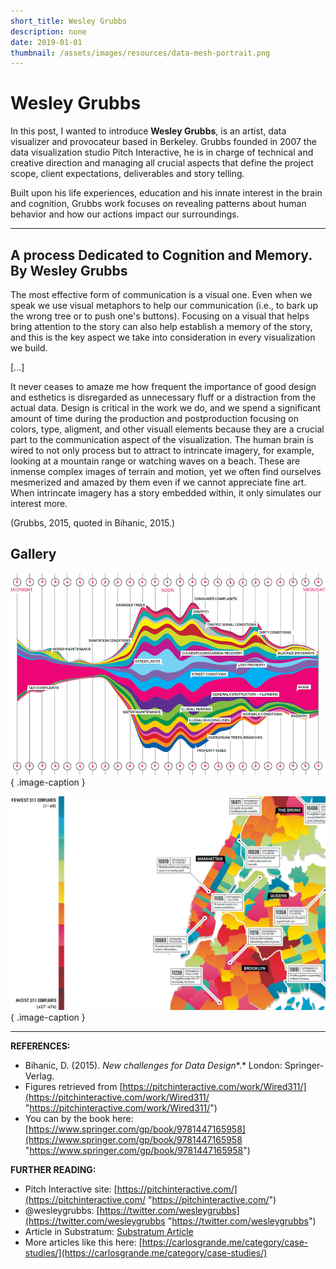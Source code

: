 ```yaml
---
short_title: Wesley Grubbs
description: none
date: 2019-01-01
thumbnail: /assets/images/resources/data-mesh-portrait.png
---
```


# Wesley Grubbs

In this post, I wanted to introduce **Wesley Grubbs**, is an artist, data visualizer and provocateur based in Berkeley. Grubbs founded in 2007 the data visualization studio Pitch Interactive, he is in charge of technical and creative direction and managing all crucial aspects that define the project scope, client expectations, deliverables and story telling.

Built upon his life experiences, education and his innate interest in the brain and cognition, Grubbs work focuses on revealing patterns about human behavior and how our actions impact our surroundings.

---

## A process Dedicated to Cognition and Memory. By Wesley Grubbs

The most effective form of communication is a visual one. Even when we speak we use visual metaphors to help our communication (i.e., to bark up the wrong tree or to push one's buttons). Focusing on a visual that helps bring attention to the story can also help establish a memory of the story, and this is the key aspect we take into consideration in every visualization we build.

[...]

It never ceases to amaze me how frequent the importance of good design and esthetics is disregarded as unnecessary fluff or a distraction from the actual data. Design is critical in the work we do, and we spend a significant amount of time during the production and postproduction focusing on colors, type, aligment, and other visuall elements because they are a crucial part to the communication aspect of the visualization. The human brain is wired to not only process but to attract to intrincate imagery, for example, looking at a mountain range or watching waves on a beach. These are inmense complex images of terrain and motion, yet we often find ourselves mesmerized and amazed by them even if we cannot appreciate fine art. When intrincate imagery has a story embedded within, it only simulates our interest more.

(Grubbs, 2015, quoted in Bihanic, 2015.)

## Gallery

<div class="gallery grid-2 effect-zoom" markdown>

![NYC daily complaint calls](../../assets/images/references/grubbs-nyc-calls-1.jpg){ .image-caption }

![NYC location complaint calls](../../assets/images/references/grubbs-nyc-calls-2.jpg){ .image-caption }

</div>

---

**REFERENCES:**

- Bihanic, D. (2015). *New challenges for Data Design**.* London: Springer-Verlag.
- Figures retrieved from [https://pitchinteractive.com/work/Wired311/](https://pitchinteractive.com/work/Wired311/ "https://pitchinteractive.com/work/Wired311/")
- You can by the book here: [https://www.springer.com/gp/book/9781447165958](https://www.springer.com/gp/book/9781447165958 "https://www.springer.com/gp/book/9781447165958")

**FURTHER READING:**

- Pitch Interactive site: [https://pitchinteractive.com/](https://pitchinteractive.com/ "https://pitchinteractive.com/")
- @wesleygrubbs: [https://twitter.com/wesleygrubbs](https://twitter.com/wesleygrubbs "https://twitter.com/wesleygrubbs")
- Article in Substratum: [Substratum Article](http://substratumseries.com/issues/truth_and_beauty/wesley_grubbs/0 "Substratum")
- More articles like this here: [https://carlosgrande.me/category/case-studies/](https://carlosgrande.me/category/case-studies/)